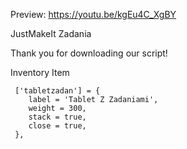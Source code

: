 Preview: https://youtu.be/kgEu4C_XgBY

JustMakeIt Zadania

Thank you for downloading our script!


Inventory Item

	 ['tabletzadan'] = {
		label = 'Tablet Z Zadaniami',
		weight = 300,
		stack = true,
		close = true,
	 },
